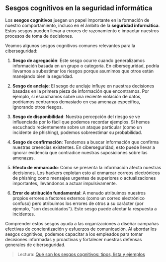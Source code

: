 ## Sesgos cognitivos en la seguridad informática

Los **sesgos cognitivos** juegan un papel importante en la formación de nuestro comportamiento, incluso en el ámbito de la **seguridad informática**. Estos sesgos pueden llevar a errores de razonamiento e impactar nuestros procesos de toma de decisiones.

Veamos algunos sesgos cognitivos comunes relevantes para la ciberseguridad:

1. **Sesgo de agregación**: Este sesgo ocurre cuando generalizamos información basada en un grupo o categoría. En ciberseguridad, podría llevarnos a subestimar los riesgos porque asumimos que otros están manejando bien la seguridad.

2. **Sesgo de anclaje**: El sesgo de anclaje influye en nuestras decisiones basadas en la primera pieza de información que encontramos. Por ejemplo, si escuchamos sobre una reciente violación de datos, podríamos centrarnos demasiado en esa amenaza específica, ignorando otros riesgos.

3. **Sesgo de disponibilidad**: Nuestra percepción del riesgo se ve influenciada por lo fácil que podemos recordar ejemplos. Si hemos escuchado recientemente sobre un ataque particular (como un incidente de phishing), podemos sobreestimar su probabilidad.

4. **Sesgo de confirmación**: Tendemos a buscar información que confirma nuestras creencias existentes. En ciberseguridad, esto puede llevar a ignorar evidencia que contradice nuestras suposiciones sobre las amenazas.

5. **Efecto de enmarcado**: Cómo se presenta la información afecta nuestras decisiones. Los hackers explotan esto al enmarcar correos electrónicos de phishing como mensajes urgentes de superiores o actualizaciones importantes, llevándonos a actuar impulsivamente.

6. **Error de atribución fundamental**: A menudo atribuimos nuestros propios errores a factores externos (como un correo electrónico confuso) pero atribuimos los errores de otros a su carácter (por ejemplo, "son descuidados"). Este sesgo puede afectar la respuesta a incidentes.

Comprender estos sesgos ayuda a las organizaciones a diseñar campañas efectivas de concientización y esfuerzos de comunicación. Al abordar los sesgos cognitivos, podemos capacitar a los empleados para tomar decisiones informadas y proactivas y fortalecer nuestras defensas generales de ciberseguridad.

> Lectura: [Qué son los sesgos cognitivos: tipos, lista y ejemplos](https://www.psicologia-online.com/que-son-los-sesgos-cognitivos-tipos-lista-y-ejemplos-5283.html)
